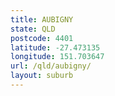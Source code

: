 ```yaml
---
title: AUBIGNY
state: QLD
postcode: 4401
latitude: -27.473135
longitude: 151.703647
url: /qld/aubigny/
layout: suburb
---
```

